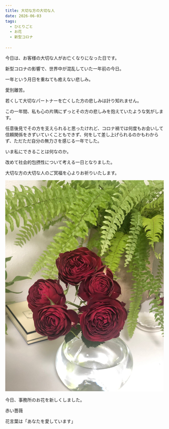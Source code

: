 ```yaml
---
title: 大切な方の大切な人
date: 2026-06-03
tags:
  - ひとりごと
  - お花
  - 新型コロナ

---
```


今日は、お客様の大切な人がお亡くなりになった日です。

新型コロナの影響で、世界中が混乱していた一年前の今日。

一年という月日を重ねても癒えない悲しみ。

愛別離苦。

若くして大切なパートナーを亡くした方の悲しみは計り知れません。

この一年間、私も心の片隅にずっとその方の悲しみを抱えていたような気がします。

任意後見でその方を支えられると思ったけれど、コロナ禍では何度もお会いして信頼関係をきずいていくこともできず、何をして差し上げられるのかもわからず、ただただ自分の無力さを感じる一年でした。

いま私にできることは何なのか。

改めて社会的包摂性について考える一日となりました。

大切な方の大切な人のご冥福を心よりお祈りいたします。

![flower002](../../images/flower003.JPG)

今日、事務所のお花を新しくしました。

赤い薔薇

花言葉は「あなたを愛しています」


